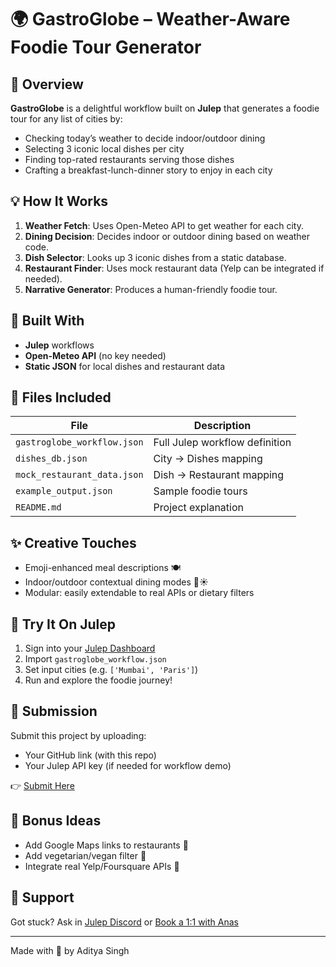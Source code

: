 # 🌍 GastroGlobe – Weather-Aware Foodie Tour Generator

## 🚀 Overview
**GastroGlobe** is a delightful workflow built on **Julep** that generates a foodie tour for any list of cities by:
- Checking today’s weather to decide indoor/outdoor dining
- Selecting 3 iconic local dishes per city
- Finding top-rated restaurants serving those dishes
- Crafting a breakfast-lunch-dinner story to enjoy in each city

## 💡 How It Works
1. **Weather Fetch**: Uses Open-Meteo API to get weather for each city.
2. **Dining Decision**: Decides indoor or outdoor dining based on weather code.
3. **Dish Selector**: Looks up 3 iconic dishes from a static database.
4. **Restaurant Finder**: Uses mock restaurant data (Yelp can be integrated if needed).
5. **Narrative Generator**: Produces a human-friendly foodie tour.

## 🔨 Built With
- **Julep** workflows
- **Open-Meteo API** (no key needed)
- **Static JSON** for local dishes and restaurant data

## 📂 Files Included
| File | Description |
|------|-------------|
| `gastroglobe_workflow.json` | Full Julep workflow definition |
| `dishes_db.json` | City → Dishes mapping |
| `mock_restaurant_data.json` | Dish → Restaurant mapping |
| `example_output.json` | Sample foodie tours |
| `README.md` | Project explanation |

## ✨ Creative Touches
- Emoji-enhanced meal descriptions 🍽️
- Indoor/outdoor contextual dining modes 🏡☀️
- Modular: easily extendable to real APIs or dietary filters

## 🧪 Try It On Julep
1. Sign into your [Julep Dashboard](https://julep.ai)
2. Import `gastroglobe_workflow.json`
3. Set input cities (e.g. `['Mumbai', 'Paris']`)
4. Run and explore the foodie journey!

## 📝 Submission
Submit this project by uploading:
- Your GitHub link (with this repo)
- Your Julep API key (if needed for workflow demo)

👉 [Submit Here](https://julep.ai)

## 🧠 Bonus Ideas
- Add Google Maps links to restaurants 📍
- Add vegetarian/vegan filter 🌱
- Integrate real Yelp/Foursquare APIs 🔎

## 🤝 Support
Got stuck? Ask in [Julep Discord](https://discord.gg/julep) or [Book a 1:1 with Anas](https://cal.com/anas)

---
Made with 🍜 by Aditya Singh

